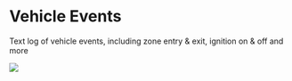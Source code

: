 # Vehicle Events

Text log of vehicle events, including zone entry & exit, ignition on & off and more

![](https://upload.r2.lb.chasm.cloud/2025/10/imgur/xSfmG5U.png)

